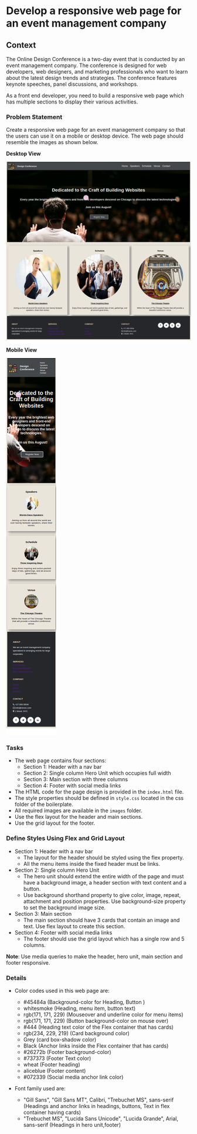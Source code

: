 # Develop a responsive web page for an event management company

## Context

The Online Design Conference is a two-day event that is conducted by an event management company. The conference is designed for web developers, web designers, and marketing professionals who want to learn about the latest design trends and strategies. The conference features keynote speeches, panel discussions, and workshops.

As a front end developer, you need to build a responsive web page which has multiple sections to display their various activities.

### Problem Statement

Create a responsive web page for an event management company so that the users can use it on a mobile or desktop device.​ The web page should resemble the images as shown below.

**Desktop View**

![](./Design-Conference.png)

**Mobile View**

![](./Design-Conference-Mobile.png)

### Tasks
- The web page contains four sections:​
    - Section 1: Header with a nav bar​
    - Section 2: Single column Hero Unit which occupies full width ​
    - Section 3: Main section with three columns​
    - Section 4: Footer with social media links​
- The HTML code for the page design is provided in the `index.html` file.​
- The style properties should be defined in `style.css` located in the css folder of the boilerplate.​
- All required images are available in the `images` folder.
- Use the flex layout for the header and main sections.​
- Use the grid layout for the footer.

### Define Styles Using Flex and Grid Layout 
- Section 1: Header with a nav bar​
    - The layout for the header should be styled using the flex property.​
    - All the menu items inside the fixed header must be links.​
- Section 2: Single column Hero Unit
    - The hero unit should extend the entire width of the page and must have a background image, a header section with text content and a button.​
    - Use background shorthand property to give color, image, repeat, attachment and position properties. Use background-size property to set the background image size.
- Section 3: Main section
    - The main section should have 3 cards that contain an image and text. Use flex layout to create this section.​
- Section 4: Footer with social media links​
    - The footer should use the grid layout which has a single row and 5 columns.​

**Note**: Use media queries to make the header, hero unit, main section and footer responsive.​

### Details

- Color codes used in this web page are:
    - #45484a (Background-color for Heading, Button )
    - whitesmoke (Heading, menu item, button text)
    - rgb(171, 171, 229) (Mouseover and underline color for menu items)
    - rgb(171, 171, 229) (Button background-color on mouse over)
    - #444 (Heading text color of the Flex container that has cards)
    - rgb(234, 229, 219) (Card background color)
    - Grey (card box-shadow color)
    - Black (Anchor links inside the Flex container that has cards)
    - #26272b (Footer background-color)
    - #737373 (Footer Text color)
    - wheat (Footer heading)
    - aliceblue (Footer content)
    - #072339 (Social media anchor link color)


- Font family used are:
    - "Gill Sans", "Gill Sans MT", Calibri, "Trebuchet MS", sans-serif (Headings and anchor links in headings, buttons, Text in flex container having cards)
    - "Trebuchet MS", "Lucida Sans Unicode", "Lucida Grande", Arial, sans-serif (Headings in hero unit,footer)



